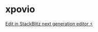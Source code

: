# xpovio

[Edit in StackBlitz next generation editor ⚡️](https://stackblitz.com/~/github.com/GuadalupeSoria/xpovio)